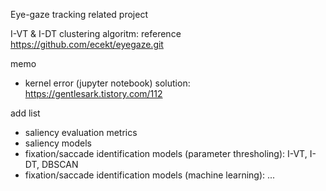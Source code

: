 Eye-gaze tracking related project

I-VT & I-DT clustering algoritm: reference https://github.com/ecekt/eyegaze.git

memo
- kernel error (jupyter notebook) solution: https://gentlesark.tistory.com/112


add list
- saliency evaluation metrics
- saliency models
- fixation/saccade identification models (parameter thresholing): I-VT, I-DT, DBSCAN
- fixation/saccade identification models (machine learning): ...
